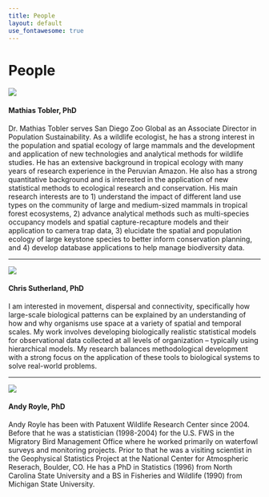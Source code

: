 ```yaml
---
title: People
layout: default
use_fontawesome: true
---
```


<!-- Research -->
<h1 class="section-title">People</h1>

<div class="row content-row">
<div class="col-12 col-sm-4 image-wrapper">
    <img src="{{ site.baseurl }}/people/MathiasTobler.jpg">
</div>
<div class="col-12 col-sm-8">
    <h4>Mathias Tobler, PhD</h4>
    <p class="italic"> </p>
    <p>Dr. Mathias Tobler serves San Diego Zoo Global as an Associate Director in Population Sustainability. As a wildlife ecologist, he has a strong interest in the population and spatial ecology of large mammals and the development and application of new technologies and analytical methods for wildlife studies. He has an extensive background in tropical ecology with many years of research experience in the Peruvian Amazon. He also has a strong quantitative background and is interested in the application of new statistical methods to ecological research and conservation. His main research interests are to 1) understand the impact of different land use types on the community of large and medium-sized mammals in tropical forest ecosystems, 2) advance analytical methods such as multi-species occupancy models and spatial capture-recapture models and their application to camera trap data, 3) elucidate the spatial and population ecology of large keystone species to better inform conservation planning, and 4) develop database applications to help manage biodiversity data.</p>
</div>
</div>
<hr>

<div class="row content-row">
<div class="col-12 col-sm-4 image-wrapper">
    <img src="{{ site.baseurl }}/people/MathiasTobler.jpg">
</div>
<div class="col-12 col-sm-8">
    <h4>Chris Sutherland, PhD</h4>
    <p class="italic"> </p>
    <p>I am interested in movement, dispersal and connectivity, specifically how large-scale biological patterns can be explained by an understanding of how and why organisms use space at a variety of spatial and temporal scales. My work involves developing biologically realistic statistical models for observational data collected at all levels of organization – typically using hierarchical models. My research balances methodological development with a strong focus on the application of these tools to biological systems to solve real-world problems.</p>
</div>
</div>
<hr>

<div class="row content-row">
<div class="col-12 col-sm-4 image-wrapper">
    <img src="{{ site.baseurl }}/people/MathiasTobler.jpg">
</div>
<div class="col-12 col-sm-8">
    <h4>Andy Royle, PhD</h4>
    <p class="italic"> </p>
    <p>Andy Royle has been with Patuxent Wildlife Research Center since 2004. Before that he was a statistician (1998-2004) for the U.S. FWS in the Migratory Bird Management Office where he worked primarily on waterfowl surveys and monitoring projects. Prior to that he was a visiting scientist in the Geophysical Statistics Project at the National Center for Atmospheric Reserach, Boulder, CO. He has a PhD in Statistics (1996) from North Carolina State University and a BS in Fisheries and Wildlife (1990) from Michigan State University.</p>
</div>
</div>

